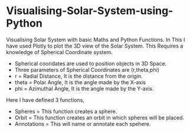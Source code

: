 # Visualising-Solar-System-using-Python
Visualising Solar System with basic Maths and Python Functions.
In This I have used Plotly to plot the 3D view of the Solar System.
This Requires a knowledge of Spherical Coordinate system.
 - Spherical cooridates are used to position objects in 3D Space.
 - Three parameters of Spherical Coordinates are (r,theta,phi)
 - r = Radial Distance, It is the distance from the origin.
 - theta = Polar Angle, It is the angle made by the X-axis
 - phi = Azimuthal Angle, It is the angle made by the Y-axis.  

Here I have defined 3 functions,
 - Spheres = This function creates a sphere.
 - Orbit = This function creates an orbit in which spheres will be placed.
 - Annotations = This will name or annotate each spehere.
